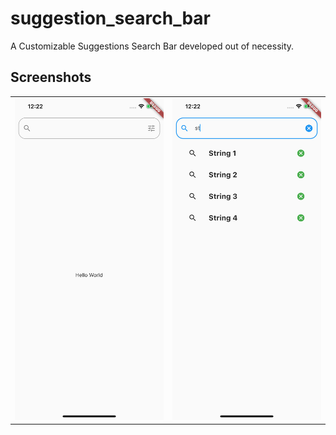 # suggestion_search_bar

A Customizable Suggestions Search Bar developed out of necessity.

## Screenshots

<table style="{border:none}">
<tr><td>
<img src="./screenshots/1.png" width="300"/>
</td><td>
<img src="./screenshots/2.png" width="300" />
</td></tr></table>
